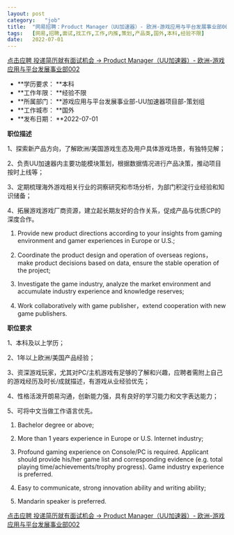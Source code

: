 ```yaml
---
layout:	post
category:	"job"
title:	"网易招聘：Product Manager（UU加速器）- 欧洲-游戏应用与平台发展事业部002-策划-产品类-国外本科经验不限"
tags:	[网易,招聘,面试,找工作,工作,内推,策划,产品类,国外,本科,经验不限]
date:	2022-07-01
---
```


[点击应聘 投递简历就有面试机会 ->  Product Manager（UU加速器）- 欧洲-游戏应用与平台发展事业部002](http://mobile.bole.netease.com/bole/boleDetail?id=40944&employeeId=346f03c3cda5f04c&key=all)



- **学历要求： **本科
- **工作年限： **经验不限
- **所属部门： **游戏应用与平台发展事业部-UU加速器项目部-策划组
- **工作城市： **国外
- **发布日期： **2022-07-01



**职位描述**

1、探索新产品方向，了解欧洲/美国游戏生态及用户具体游戏场景，有独特见解；

2、负责UU加速器内主要功能模块策划，根据数据情况进行产品决策，推动项目按时上线等；

3、定期梳理海外游戏相关行业的洞察研究和市场分析，为部门积淀行业经验和知识储备；

4、拓展游戏游戏厂商资源，建立起长期友好的合作关系，促成产品与优质CP的深度合作。



1. Provide new product directions according to your insights from gaming environment and gamer experiences in Europe or U.S.;

2. Coordinate the product design and operation of overseas regions，make product decisions based on data, ensure the stable operation of the project;

3. Investigate the game industry, analyze the market environment and accumulate industry experience and knowledge reserves;

4. Work collaboratively with game publisher，extend cooperation with new game publishers.



**职位要求**

1、本科及以上学历；

2、1年以上欧洲/美国产品经验；

3、资深游戏玩家，尤其对PC/主机游戏有足够的了解和兴趣，应聘者需附上自己的游戏经历及时长/成就描述，有游戏从业经验优先；

4、性格活泼开朗易沟通，创新能力强，具有良好的学习能力和文字表达能力；

5、可将中文当做工作语言优先。



1. Bachelor degree or above;

2. More than 1 years experience in Europe or U.S. Internet industry;

3. Profound gaming experience on Console/PC is required. Applicant should provide his/her game list and corresponding evidence (e.g. total playing time/achievements/trophy progress). Game industry experience is preferred.

4. Easy to communicate, strong innovation ability and writing ability;

5. Mandarin speaker is preferred.



[点击应聘 投递简历就有面试机会 ->  Product Manager（UU加速器）- 欧洲-游戏应用与平台发展事业部002](http://mobile.bole.netease.com/bole/boleDetail?id=40944&employeeId=346f03c3cda5f04c&key=all)